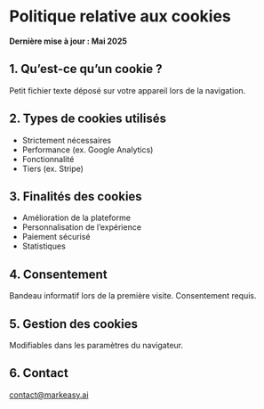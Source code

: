 
# Politique relative aux cookies

**Dernière mise à jour : Mai 2025**

## 1. Qu’est-ce qu’un cookie ?
Petit fichier texte déposé sur votre appareil lors de la navigation.

## 2. Types de cookies utilisés
- Strictement nécessaires
- Performance (ex. Google Analytics)
- Fonctionnalité
- Tiers (ex. Stripe)

## 3. Finalités des cookies
- Amélioration de la plateforme
- Personnalisation de l’expérience
- Paiement sécurisé
- Statistiques

## 4. Consentement
Bandeau informatif lors de la première visite. Consentement requis.

## 5. Gestion des cookies
Modifiables dans les paramètres du navigateur.

## 6. Contact
contact@markeasy.ai
